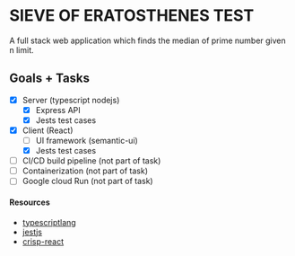 ﻿# SIEVE OF ERATOSTHENES TEST

A full stack web application which finds the median of prime number given n limit.

## Goals + Tasks

- [x] Server (typescript nodejs)
    - [x] Express API
    - [x] Jests test cases
- [x] Client (React)
    - [ ] UI framework (semantic-ui)
    - [x] Jests test cases
- [ ] CI/CD build pipeline (not part of task)
- [ ] Containerization (not part of task) 
- [ ] Google cloud Run (not part of task)
 
#### Resources

* [typescriptlang](https://www.typescriptlang.org/)
* [jestjs](https://jestjs.io)
* [crisp-react](https://github.com/winwiz1/crisp-react.git)
